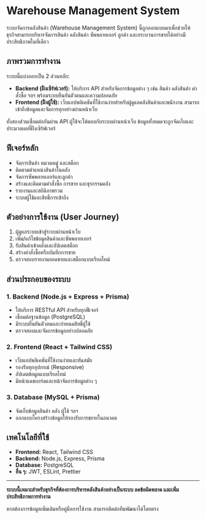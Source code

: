 # Warehouse Management System

ระบบจัดการคลังสินค้า (Warehouse Management System) นี้ถูกออกแบบมาเพื่อช่วยให้ธุรกิจสามารถบริหารจัดการสินค้า คลังสินค้า ซัพพลายเออร์ ลูกค้า และกระบวนการขายได้อย่างมีประสิทธิภาพในที่เดียว

## ภาพรวมการทำงาน

ระบบนี้แบ่งออกเป็น 2 ส่วนหลัก:
- **Backend (ฝั่งเซิร์ฟเวอร์):** ให้บริการ API สำหรับจัดการข้อมูลต่าง ๆ เช่น สินค้า คลังสินค้า คำสั่งซื้อ ฯลฯ พร้อมระบบยืนยันตัวตนและความปลอดภัย
- **Frontend (ฝั่งผู้ใช้):** เว็บแอปพลิเคชันที่ใช้งานง่ายสำหรับผู้ดูแลคลังสินค้าและพนักงาน สามารถเข้าถึงข้อมูลและจัดการทุกอย่างผ่านหน้าเว็บ

ทั้งสองส่วนเชื่อมต่อกันผ่าน API ผู้ใช้จะโต้ตอบกับระบบผ่านหน้าเว็บ ข้อมูลทั้งหมดจะถูกจัดเก็บและประมวลผลที่ฝั่งเซิร์ฟเวอร์

## ฟีเจอร์หลัก
- จัดการสินค้า หมวดหมู่ และสต็อก
- ติดตามตำแหน่งสินค้าในคลัง
- จัดการซัพพลายเออร์และลูกค้า
- สร้างและติดตามคำสั่งซื้อ การขาย และธุรกรรมคลัง
- รายงานและสถิติภาพรวม
- ระบบผู้ใช้และสิทธิ์การเข้าถึง

## ตัวอย่างการใช้งาน (User Journey)
1. ผู้ดูแลระบบเข้าสู่ระบบผ่านหน้าเว็บ
2. เพิ่ม/แก้ไขข้อมูลสินค้าและซัพพลายเออร์
3. รับสินค้าเข้าคลังและอัปเดตสต็อก
4. สร้างคำสั่งซื้อหรือบันทึกการขาย
5. ตรวจสอบรายงานยอดขายและสต็อกแบบเรียลไทม์

## ส่วนประกอบของระบบ

### 1. Backend (Node.js + Express + Prisma)
- ให้บริการ RESTful API สำหรับทุกฟีเจอร์
- เชื่อมต่อฐานข้อมูล (PostgreSQL)
- มีระบบยืนยันตัวตนและกำหนดสิทธิ์ผู้ใช้
- ตรวจสอบและจัดการข้อมูลอย่างปลอดภัย

### 2. Frontend (React + Tailwind CSS)
- เว็บแอปพลิเคชันที่ใช้งานง่ายและทันสมัย
- รองรับทุกอุปกรณ์ (Responsive)
- อัปเดตข้อมูลแบบเรียลไทม์
- มีหน้าแดชบอร์ดและหน้าจัดการข้อมูลต่าง ๆ

### 3. Database (MySQL + Prisma)
- จัดเก็บข้อมูลสินค้า คลัง ผู้ใช้ ฯลฯ
- ออกแบบโครงสร้างข้อมูลให้รองรับการขยายในอนาคต

## เทคโนโลยีที่ใช้
- **Frontend:** React, Tailwind CSS
- **Backend:** Node.js, Express, Prisma
- **Database:** PostgreSQL
- **อื่น ๆ:** JWT, ESLint, Prettier

---

**ระบบนี้เหมาะสำหรับธุรกิจที่ต้องการบริหารคลังสินค้าอย่างเป็นระบบ ลดข้อผิดพลาด และเพิ่มประสิทธิภาพการทำงาน**

หากต้องการข้อมูลเพิ่มเติมหรือคู่มือการใช้งาน สามารถติดต่อทีมพัฒนาได้โดยตรง 
